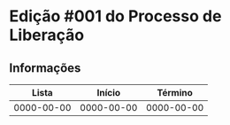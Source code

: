 # Edição #001 do Processo de Liberação

## Informações

|Lista|Início|Término|
|-----|------|-------|
|0000-00-00|0000-00-00|0000-00-00|
